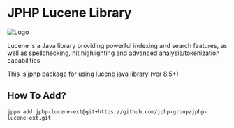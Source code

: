# JPHP Lucene Library

![Logo](https://cdn.worldvectorlogo.com/logos/lucene.svg)

Lucene is a Java library providing powerful indexing and search features, as well as spellchecking, hit highlighting and advanced analysis/tokenization capabilities.

This is jphp package for using lucene java library (ver 8.5+)

## How To Add?

```
jppm add jphp-lucene-ext@git+https://github.com/jphp-group/jphp-lucene-ext.git
```
